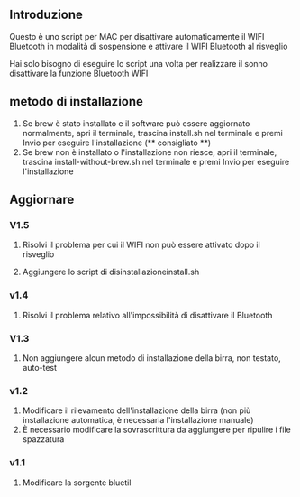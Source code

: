 ## Introduzione

Questo è uno script per MAC per disattivare automaticamente il WIFI Bluetooth in modalità di sospensione e attivare il WIFI Bluetooth al risveglio

Hai solo bisogno di eseguire lo script una volta per realizzare il sonno disattivare la funzione Bluetooth WIFI

## metodo di installazione

1. Se brew è stato installato e il software può essere aggiornato normalmente, apri il terminale, trascina install.sh nel terminale e premi Invio per eseguire l'installazione (** consigliato **)
2. Se brew non è installato o l'installazione non riesce, apri il terminale, trascina install-without-brew.sh nel terminale e premi Invio per eseguire l'installazione

## Aggiornare

### V1.5

  1. Risolvi il problema per cui il WIFI non può essere attivato dopo il risveglio

  2. Aggiungere lo script di disinstallazioneinstall.sh

### v1.4

1. Risolvi il problema relativo all'impossibilità di disattivare il Bluetooth

### V1.3

1. Non aggiungere alcun metodo di installazione della birra, non testato, auto-test

### v1.2

1. Modificare il rilevamento dell'installazione della birra (non più installazione automatica, è necessaria l'installazione manuale)
2. È necessario modificare la sovrascrittura da aggiungere per ripulire i file spazzatura

### v1.1
1. Modificare la sorgente bluetil
